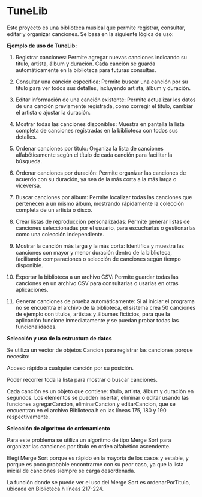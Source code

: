 # TuneLib
Este proyecto es una biblioteca musical que permite registrar, consultar, editar y organizar canciones. Se basa en la siguiente lógica de uso:

**Ejemplo de uso de TuneLib:**

1. Registrar canciones: Permite agregar nuevas canciones indicando su título, artista, álbum y duración. Cada canción se guarda automáticamente en la biblioteca para futuras consultas.

2. Consultar una canción específica: Permite buscar una canción por su título para ver todos sus detalles, incluyendo artista, álbum y duración.

3. Editar información de una canción existente: Permite actualizar los datos de una canción previamente registrada, como corregir el título, cambiar el artista o ajustar la duración.

4. Mostrar todas las canciones disponibles: Muestra en pantalla la lista completa de canciones registradas en la biblioteca con todos sus detalles.

5. Ordenar canciones por título: Organiza la lista de canciones alfabéticamente según el título de cada canción para facilitar la búsqueda.

6. Ordenar canciones por duración: Permite organizar las canciones de acuerdo con su duración, ya sea de la más corta a la más larga o viceversa.

7. Buscar canciones por álbum: Permite localizar todas las canciones que pertenecen a un mismo álbum, mostrando rápidamente la colección completa de un artista o disco.

8. Crear listas de reproducción personalizadas: Permite generar listas de canciones seleccionadas por el usuario, para escucharlas o gestionarlas como una colección independiente.

9. Mostrar la canción más larga y la más corta: Identifica y muestra las canciones con mayor y menor duración dentro de la biblioteca, facilitando comparaciones o selección de canciones según tiempo disponible.

10. Exportar la biblioteca a un archivo CSV: Permite guardar todas las canciones en un archivo CSV para consultarlas o usarlas en otras aplicaciones.

11. Generar canciones de prueba automáticamente: Si al iniciar el programa no se encuentra el archivo de la biblioteca, el sistema crea 50 canciones de ejemplo con títulos, artistas y álbumes ficticios, para que la aplicación funcione inmediatamente y se puedan probar todas las funcionalidades.

**Selección y uso de la estructura de datos**

Se utiliza un vector de objetos Cancion para registrar las canciones porque necesito:

Acceso rápido a cualquier canción por su posición.

Poder recorrer toda la lista para mostrar o buscar canciones.

Cada canción es un objeto que contiene: título, artista, álbum y duración en segundos. Los elementos se pueden insertar, eliminar o editar usando las funciones agregarCancion, eliminarCancion y editarCancion, que se encuentran en el archivo Biblioteca.h en las líneas 175, 180 y 190 respectivamente.

**Selección de algoritmo de ordenamiento**

Para este problema se utiliza un algoritmo de tipo Merge Sort para organizar las canciones por título en orden alfabético ascendente.

Elegí Merge Sort porque es rápido en la mayoría de los casos y estable, y porque es poco probable encontrarme con su peor caso, ya que la lista inicial de canciones siempre se carga desordenada.

La función donde se puede ver el uso del Merge Sort es ordenarPorTitulo, ubicada en Biblioteca.h líneas 217-224.
